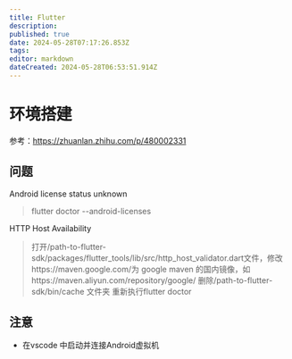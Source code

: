 ```yaml
---
title: Flutter
description: 
published: true
date: 2024-05-28T07:17:26.853Z
tags: 
editor: markdown
dateCreated: 2024-05-28T06:53:51.914Z
---
```


# 环境搭建
参考：https://zhuanlan.zhihu.com/p/480002331

## 问题
Android license status unknown
>flutter doctor --android-licenses 

HTTP Host Availability

>打开/path-to-flutter-sdk/packages/flutter_tools/lib/src/http_host_validator.dart文件，修改https://maven.google.com/为 google maven 的国内镜像，如https://maven.aliyun.com/repository/google/
删除/path-to-flutter-sdk/bin/cache 文件夹
重新执行flutter doctor

## 注意
- 在vscode 中启动并连接Android虚拟机